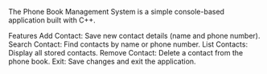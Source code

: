 The Phone Book Management System is a simple console-based application built with C++.

Features
Add Contact: Save new contact details (name and phone number).
Search Contact: Find contacts by name or phone number.
List Contacts: Display all stored contacts.
Remove Contact: Delete a contact from the phone book.
Exit: Save changes and exit the application.

